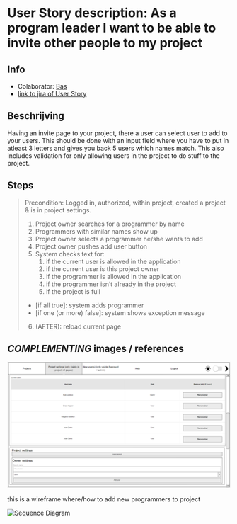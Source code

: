 # User Story description: As a program leader I want to be able to invite other people to my project


## Info
* Colaborator: [Bas](https://github.com/webbasedcode/documentation/blob/main/doc/members/Bas.md)
* [link to jira of User Story](https://codelaborative.atlassian.net/browse/COD-34)

## Beschrijving 
Having an invite page to your project, there a user can select user to add to your users. 
This should be done with an input field where you have to put in atleast 3 letters and gives you back 5 users which names match. 
This also includes validation for only allowing users in the project to do stuff to the project. 


## Steps
> Precondition: Logged in, authorized, within project, created a project & is in project settings.
> 1. Project owner searches for a programmer by name
> 2. Programmers with similar names show up
> 3. Project owner selects a programmer he/she wants to add
> 4. Project owner pushes add user button
> 5. System checks text for:
>      1. if the current user is allowed in the application
>      2. if the current user is this project owner
>      3. if the programmer is allowed in the application
>      4. if the programmer isn’t already in the project
>      5. if the project is full
>
> * [if all true]:  system adds programmer
> * [if one (or more) false]:  system shows exception message
> 6. (AFTER): reload current page



## *COMPLEMENTING* images / references
![wireframe where to add new programmers to project](https://github.com/webbasedcode/documentation/blob/main/doc/wireframes/projectinfopage.png)

this is a wireframe where/how to add new programmers to project

![Sequence Diagram](https://github.com/webbasedcode/documentation/blob/main/doc/Sequence_diagram/AddUserToProject.png)

<!-- ## *EXTRA* Code
 ```{coding language}
{code} 
```

> voorbeeld: 
> ```js
> function onload() {
>        let user = window.location.href.replace("http://localhost:3000/login", "");
>        if (user.length > 6) {
>            store.dispatch(userToken(user.replace("?user=", "")));
>            redirect();
>        } 
>    }
> ``` -->
